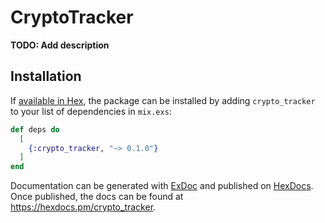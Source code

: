# CryptoTracker

**TODO: Add description**

## Installation

If [available in Hex](https://hex.pm/docs/publish), the package can be installed
by adding `crypto_tracker` to your list of dependencies in `mix.exs`:

```elixir
def deps do
  [
    {:crypto_tracker, "~> 0.1.0"}
  ]
end
```

Documentation can be generated with [ExDoc](https://github.com/elixir-lang/ex_doc)
and published on [HexDocs](https://hexdocs.pm). Once published, the docs can
be found at <https://hexdocs.pm/crypto_tracker>.

